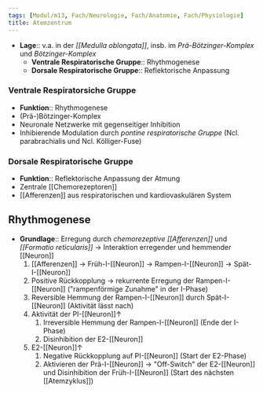 ```yaml
---
tags: [Modul/m13, Fach/Neurologie, Fach/Anatomie, Fach/Physiologie]
title: Atemzentrum
---
```

- **Lage**:: v.a. in der *[[Medulla oblongata]]*, insb. im *Prä-Bötzinger-Komplex* und *Bötzinger-Komplex*
	- **Ventrale Respiratorische Gruppe**:: Rhythmogenese
	- **Dorsale Respiratorische Gruppe**:: Reflektorische Anpassung

### Ventrale Respiratorsiche Gruppe
- **Funktion**:: Rhythmogenese
- (Prä-)Bötzinger-Komplex
- Neuronale Netzwerke mit gegenseitiger Inhibition
- Inhibierende Modulation durch *pontine respiratorische Gruppe* (Ncl. parabrachialis und Ncl. Kölliger-Fuse)
### Dorsale Respiratorische Gruppe
- **Funktion**:: Reflektorische Anpassung der Atmung
- Zentrale [[Chemorezeptoren]]
- [[Afferenzen]] aus respiratorischen und kardiovaskulären System
## Rhythmogenese
- **Grundlage**:: Erregung durch *chemorezeptive [[Afferenzen]]* und *[[Formatio reticularis]]* -> Interaktion erregender und hemmender [[Neuron]]
	1. [[Afferenzen]] → Früh-I-[[Neuron]] → Rampen-I-[[Neuron]] → Spät-I-[[Neuron]]
	2. Positive Rückkopplung → rekurrente Erregung der Rampen-I-[[Neuron]] ("rampenförmige Zunahme" in der I-Phase)
	3. Reversible Hemmung der Rampen-I-[[Neuron]] durch Spät-I-[[Neuron]] (Aktivität lässt nach)
	4. Aktivität der PI-[[Neuron]]↑
		1. Irreversible Hemmung der Rampen-I-[[Neuron]] (Ende der I-Phase)
		2. Disinhibition der E2-[[Neuron]]
	5. E2-[[Neuron]]↑ 
		1. Negative Rückkopplung auf PI-[[Neuron]] (Start der E2-Phase)
		2. Aktivieren der Prä-I-[[Neuron]] → "Off-Switch" der E2-[[Neuron]] und Disinhibition der Früh-I-[[Neuron]] (Start des nächsten [[Atemzyklus]])